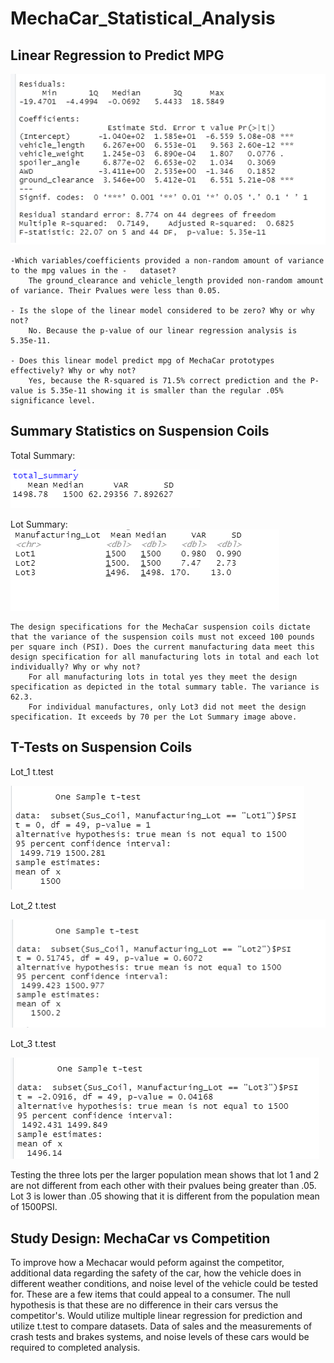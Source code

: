 # MechaCar_Statistical_Analysis

## Linear Regression to Predict MPG

![LinearRegression_to_Predict_MPG.png](LinearRegression_to_Predict_MPG.png)

    -Which variables/coefficients provided a non-random amount of variance to the mpg values in the -   dataset?
        The ground_clearance and vehicle_length provided non-random amount of variance. Their Pvalues were less than 0.05.

    - Is the slope of the linear model considered to be zero? Why or why not?
        No. Because the p-value of our linear regression analysis is 5.35e-11. 

    - Does this linear model predict mpg of MechaCar prototypes effectively? Why or why not?
        Yes, because the R-squared is 71.5% correct prediction and the P-value is 5.35e-11 showing it is smaller than the regular .05% significance level. 
 

## Summary Statistics on Suspension Coils

Total Summary:

![Total_Summary_Sus_Coil.png](Total_Summary_Sus_Coil.png)


Lot Summary:
![lot_summary_Sus_Coil_PSI.png](lot_summary_Sus_Coil_PSI.png)

    The design specifications for the MechaCar suspension coils dictate that the variance of the suspension coils must not exceed 100 pounds per square inch (PSI). Does the current manufacturing data meet this design specification for all manufacturing lots in total and each lot individually? Why or why not?
        For all manufacturing lots in total yes they meet the design specification as depicted in the total summary table. The variance is 62.3. 
        For individual manufactures, only Lot3 did not meet the design specification. It exceeds by 70 per the Lot Summary image above. 

 ## T-Tests on Suspension Coils

Lot_1 t.test

![lot_1_t.test.png](lot_1_t.test.png)

Lot_2 t.test

![lot_2_t.test.png](lot_2_t.test.png)


Lot_3 t.test

![lot_3_t.test.png](lot_3_t.test.png)



 Testing the three lots per the larger population mean shows that lot 1 and 2 are not different from each other with their pvalues being greater than .05. Lot 3 is lower than .05 showing that it is different from the population mean of 1500PSI.
        

## Study Design: MechaCar vs Competition

To improve how a Mechacar would peform against the competitor, additional data regarding the safety of the car, how the vehicle does in different weather conditions, and noise level of the vehicle could be tested for. These are a few items that could appeal to a consumer. 
The null hypothesis is that these are no difference in their cars versus the competitor's. Would utilize multiple linear regression for prediction and utilize t.test to compare datasets. Data of sales and the measurements of crash tests and brakes systems, and noise levels of these cars would be required to completed analysis. 